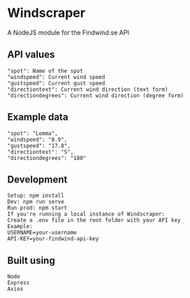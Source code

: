 # Windscraper
A NodeJS module for the Findwind.se API

## API values
```
"spot": Name of the spot
"windspeed": Current wind speed
"gustspeed": Current gust speed
"directiontext": Current wind direction (text form)
"directiondegrees": Current wind direction (degree form)
```

## Example data
```
"spot": "Lomma",
"windspeed": "8.9",
"gustspeed": "17.8",
"directiontext": "S",
"directiondegrees": "180"
```

## Development
```
Setup: npm install
Dev: npm run serve
Run prod: npm start
If you're running a local instance of Windscraper:
Create a .env file in the root folder with your API key
Example: 
USERNAME=your-username
API-KEY=your-findwind-api-key
```

## Built using
```
Node
Express
Axios
```
